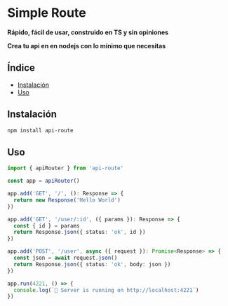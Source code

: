 # Simple Route
**Rápido, fácil de usar, construido en TS y sin opiniones**

**Crea tu api en en nodejs con lo mínimo que necesitas**

## Índice
* [Instalación](#instalación)
* [Uso](#uso)

## Instalación
```bash
npm install api-route
```

## Uso
```typescript
import { apiRouter } from 'api-route'

const app = apiRouter()

app.add('GET', '/', (): Response => {
  return new Response('Hello World')
})

app.add('GET', '/user/:id', ({ params }): Response => {
  const { id } = params
  return Response.json({ status: 'ok', id })
})

app.add('POST', '/user', async ({ request }): Promise<Response> => {
  const json = await request.json()
  return Response.json({ status: 'ok', body: json })
})

app.run(4221, () => {
  console.log(`🫶 Server is running on http://localhost:4221`)
})
```
